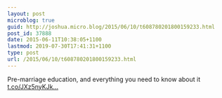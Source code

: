 ```yaml
---
layout: post
microblog: true
guid: http://joshua.micro.blog/2015/06/10/t608780201800159233.html
post_id: 37888
date: 2015-06-11T10:38:05+1100
lastmod: 2019-07-30T17:41:31+1100
type: post
url: /2015/06/10/t608780201800159233.html
---
```

Pre-marriage education, and everything you need to know about it [t.co/JXz5nyKJk...](http://t.co/JXz5nyKJk2)

